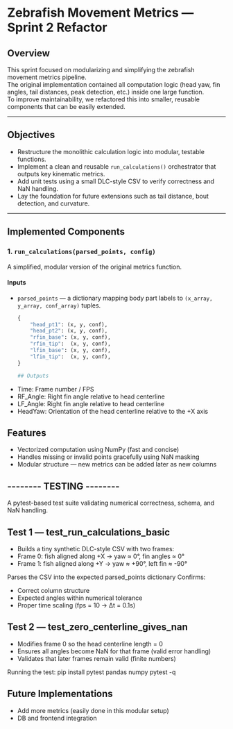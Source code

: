 # Zebrafish Movement Metrics — Sprint 2 Refactor

## Overview
This sprint focused on modularizing and simplifying the zebrafish movement metrics pipeline.  
The original implementation contained all computation logic (head yaw, fin angles, tail distances, peak detection, etc.) inside one large function.  
To improve maintainability, we refactored this into smaller, reusable components that can be easily extended.

---

## Objectives
- Restructure the monolithic calculation logic into modular, testable functions.  
- Implement a clean and reusable `run_calculations()` orchestrator that outputs key kinematic metrics.  
- Add unit tests using a small DLC-style CSV to verify correctness and NaN handling.  
- Lay the foundation for future extensions such as tail distance, bout detection, and curvature.

---

## Implemented Components

### 1. `run_calculations(parsed_points, config)`
A simplified, modular version of the original metrics function.

#### Inputs
- `parsed_points` — a dictionary mapping body part labels to `(x_array, y_array, conf_array)` tuples.
  ```python
  {
      "head_pt1": (x, y, conf),
      "head_pt2": (x, y, conf),
      "rfin_base": (x, y, conf),
      "rfin_tip":  (x, y, conf),
      "lfin_base": (x, y, conf),
      "lfin_tip":  (x, y, conf),
  }

  ## Outputs

- Time: Frame number / FPS
- RF_Angle: Right fin angle relative to head centerline 
- LF_Angle: Right fin angle relative to head centerline 
- HeadYaw: Orientation of the head centerline relative to the +X axis 

## Features 

- Vectorized computation using NumPy (fast and concise)
- Handles missing or invalid points gracefully using NaN masking
- Modular structure — new metrics can be added later as new columns

## -------- TESTING -------- ##

A pytest-based test suite validating numerical correctness, schema, and NaN handling.

## Test 1 — test_run_calculations_basic
- Builds a tiny synthetic DLC-style CSV with two frames:
- Frame 0: fish aligned along +X → yaw ≈ 0°, fin angles ≈ 0°
- Frame 1: fish aligned along +Y → yaw ≈ +90°, left fin ≈ -90°

Parses the CSV into the expected parsed_points dictionary
Confirms:
- Correct column structure
- Expected angles within numerical tolerance
- Proper time scaling (fps = 10 → Δt = 0.1s)

## Test 2 — test_zero_centerline_gives_nan
- Modifies frame 0 so the head centerline length = 0
- Ensures all angles become NaN for that frame (valid error handling)
- Validates that later frames remain valid (finite numbers)

Running the test: 
pip install pytest pandas numpy
pytest -q

## Future Implementations 

- Add more metrics (easily done in this modular setup)
- DB and frontend integration 

